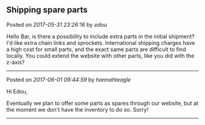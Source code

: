 ## Shipping spare parts
Posted on *2017-05-31 23:26:16* by *edou*

Hello Bar, is there a possibility to include extra parts in the initial shipment? I'd like extra chain links and sprockets. International shipping charges have a high cost for small parts, and the exact same parts are difficult to find locally. 
You could extend the website with other parts, like you did with the z-axis?

---

Posted on *2017-06-01 09:44:59* by *hannahteagle*

Hi Edou,

Eventually we plan to offer some parts as spares through our website, but at the moment we don't have the inventory to do so. Sorry!

---

